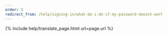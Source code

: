 ```yaml
---
order: 3
redirect_from: /help/signing-in/what-do-i-do-if-my-password-doesnt-work-or-i-forget-it/
---
```


{% include help/translate_page.html url=page.url %}
